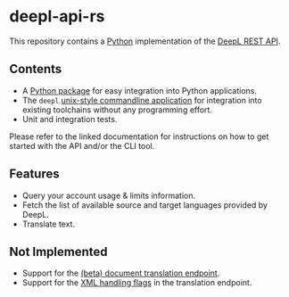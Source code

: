 # deepl-api-rs

This repository contains a [Python](https://www.python.org/) implementation of the [DeepL REST API](https://www.deepl.com/docs-api/).

## Contents

- A [Python package](https://mgruner.github.io/deepl-api-py-docs/deepl_api/index.html) for easy integration into Python applications.
- The `deepl` [unix-style commandline application](https://mgruner.github.io/deepl-api-rs-docs/deepl-api/cli/index.html) for integration into existing toolchains without any programming effort.
- Unit and integration tests.

Please refer to the linked documentation for instructions on how to get started with the API and/or the CLI tool.

## Features

- Query your account usage & limits information.
- Fetch the list of available source and target languages provided by DeepL.
- Translate text.

## Not Implemented

- Support for the [(beta) document translation endpoint](https://www.deepl.com/docs-api/translating-documents/).
- Support for the [XML handling flags](https://www.deepl.com/docs-api/translating-text/) in the translation endpoint.